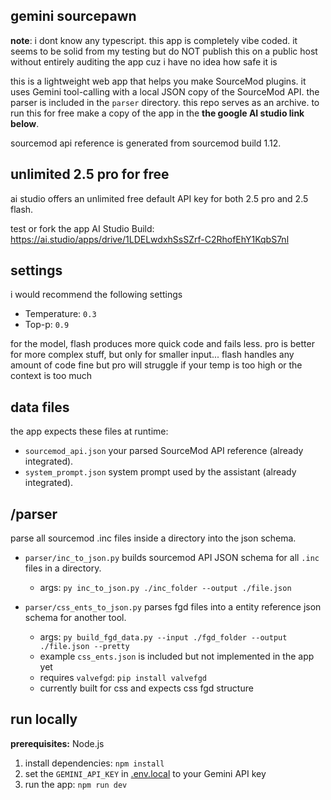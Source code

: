 ## gemini sourcepawn

**note**: i dont know any typescript. this app is completely vibe coded. it seems to be solid from my testing but do NOT publish this on a public host without entirely auditing the app cuz i have no idea how safe it is

this is a lightweight web app that helps you make SourceMod plugins. it uses Gemini tool-calling with a local JSON copy of the SourceMod API. the parser is included in the `parser` directory. this repo serves as an archive. to run this for free make a copy of the app in the **the google AI studio link below**.  

sourcemod api reference is generated from sourcemod build 1.12.

## unlimited 2.5 pro for free

ai studio offers an unlimited free default API key for both 2.5 pro and 2.5 flash.

test or fork the app AI Studio Build: https://ai.studio/apps/drive/1LDELwdxhSsSZrf-C2RhofEhY1KqbS7nl

## settings

i would recommend the following settings

  - Temperature: `0.3`
  - Top-p: `0.9`

for the model, flash produces more quick code and fails less. pro is better for more complex stuff, but only for smaller input... flash handles any amount of code fine but pro will struggle if your temp is too high or the context is too much

## data files

the app expects these files at runtime:

* `sourcemod_api.json` your parsed SourceMod API reference (already integrated).
* `system_prompt.json` system prompt used by the assistant (already integrated).

## /parser

parse all sourcemod .inc files inside a directory into the json schema.

* `parser/inc_to_json.py` builds sourcemod API JSON schema for all `.inc` files in a directory.
    - args: `py inc_to_json.py ./inc_folder --output ./file.json`
      
* `parser/css_ents_to_json.py` parses fgd files into a entity reference json schema for another tool.
    - args: `py build_fgd_data.py --input ./fgd_folder --output ./file.json --pretty`
    - example `css_ents.json` is included but not implemented in the app yet
    - requires `valvefgd`: `pip install valvefgd`
    - currently built for css and expects css fgd structure


## run locally

**prerequisites:**  Node.js

1. install dependencies:
   `npm install`
2. set the `GEMINI_API_KEY` in [.env.local](.env.local) to your Gemini API key
3. run the app:
   `npm run dev`
